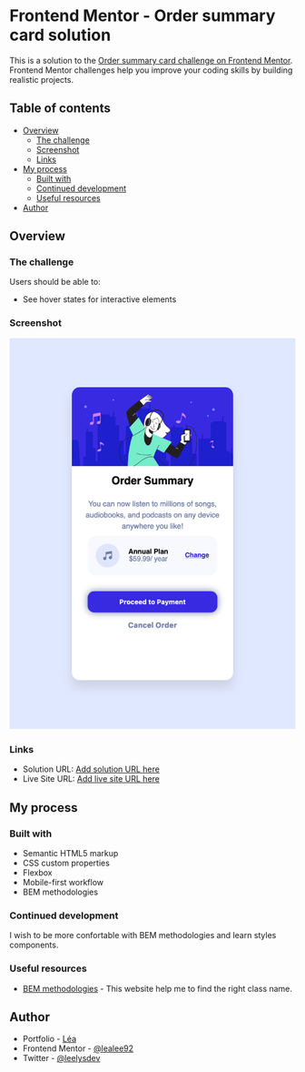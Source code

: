 # Frontend Mentor - Order summary card solution

This is a solution to the [Order summary card challenge on Frontend Mentor](https://www.frontendmentor.io/challenges/order-summary-component-QlPmajDUj). Frontend Mentor challenges help you improve your coding skills by building realistic projects.

## Table of contents

- [Overview](#overview)
  - [The challenge](#the-challenge)
  - [Screenshot](#screenshot)
  - [Links](#links)
- [My process](#my-process)
  - [Built with](#built-with)
  - [Continued development](#continued-development)
  - [Useful resources](#useful-resources)
- [Author](#author)

## Overview

### The challenge

Users should be able to:

- See hover states for interactive elements

### Screenshot

![](./images/Screenshot%202022-10-29%20at%2014-31-22%20Frontend%20Mentor%20Order%20summary%20card.png)

### Links

- Solution URL: [Add solution URL here](https://your-solution-url.com)
- Live Site URL: [Add live site URL here](https://your-live-site-url.com)

## My process

### Built with

- Semantic HTML5 markup
- CSS custom properties
- Flexbox
- Mobile-first workflow
- BEM methodologies

### Continued development

I wish to be more confortable with BEM methodologies and learn styles components.

### Useful resources

- [BEM methodologies](https://9elements.com/bem-cheat-sheet/) - This website help me to find the right class name.

## Author

- Portfolio - [Léa](https://lealeeporfolio.webflow.io/)
- Frontend Mentor - [@lealee92](https://www.frontendmentor.io/profile/lealee92)
- Twitter - [@leelysdev](https://www.twitter.com/leelysdev)
